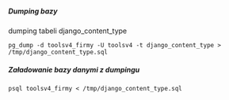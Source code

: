 
##### Dumping bazy
dumping tabeli django_content_type

`
pg_dump -d toolsv4_firmy -U toolsv4 -t django_content_type > /tmp/django_content_type.sql
`
##### Załadowanie bazy danymi z dumpingu
`psql toolsv4_firmy < /tmp/django_content_type.sql`

